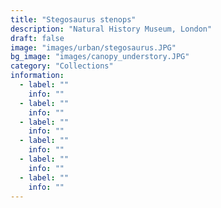 ```yaml
---
title: "Stegosaurus stenops"
description: "Natural History Museum, London"
draft: false
image: "images/urban/stegosaurus.JPG"
bg_image: "images/canopy_understory.JPG"
category: "Collections"
information:
  - label: ""
    info: ""
  - label: ""
    info: ""
  - label: ""
    info: ""
  - label: ""
    info: ""
  - label: ""
    info: ""
  - label: ""
    info: ""
---
```

